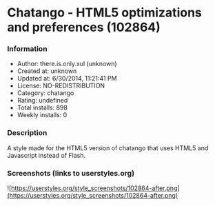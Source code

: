 # Chatango - HTML5 optimizations and preferences (102864)

### Information
- Author: there.is.only.xul (unknown)
- Created at: unknown
- Updated at: 6/30/2014, 11:21:41 PM
- License: NO-REDISTRIBUTION
- Category: chatango
- Rating: undefined
- Total installs: 898
- Weekly installs: 0


### Description
A style made for the HTML5 version of chatango that uses HTML5 and Javascript instead of Flash.


### Screenshots (links to userstyles.org)
![https://userstyles.org/style_screenshots/102864-after.png](https://userstyles.org/style_screenshots/102864-after.png)


